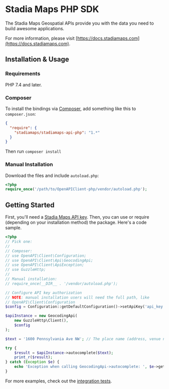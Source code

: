 # Stadia Maps PHP SDK

The Stadia Maps Geospatial APIs provide you with the data you need to build awesome applications.

For more information, please visit [https://docs.stadiamaps.com](https://docs.stadiamaps.com).

## Installation & Usage

### Requirements

PHP 7.4 and later.

### Composer

To install the bindings via [Composer](https://getcomposer.org/), add something like this to `composer.json`:

```json
{
  "require": {
    "stadiamaps/stadiamaps-api-php": "1.*"
  }
}
```

Then run `composer install`

### Manual Installation

Download the files and include `autoload.php`:

```php
<?php
require_once('/path/to/OpenAPIClient-php/vendor/autoload.php');
```

## Getting Started

First, you'll need a [Stadia Maps API key](https://docs.stadiamaps.com/authentication/#generating-and-revoking-api-keys).
Then, you can use or require (depending on your installation method) the package.
Here's a code sample.

```php
<?php
// Pick one:
//
// Composer:
// use OpenAPI\Client\Configuration;
// use OpenAPI\Client\Api\GeocodingApi;
// use OpenAPI\Client\ApiException;
// use GuzzleHttp;
//
// Manual installation:
// require_once(__DIR__ . '/vendor/autoload.php');

// Configure API key authorization
// NOTE: manual installation users will need the full path, like
// OpenAPI\Client\Configuration
$config = Configuration::getDefaultConfiguration()->setApiKey('api_key', 'YOUR_API_KEY');

$apiInstance = new GeocodingApi(
    new GuzzleHttp\Client(),
    $config
);

$text = '1600 Pennsylvania Ave NW'; // The place name (address, venue name, etc.) to search for.

try {
    $result = $apiInstance->autocomplete($text);
    print_r($result);
} catch (Exception $e) {
    echo 'Exception when calling GeocodingApi->autocomplete: ', $e->getMessage(), PHP_EOL;
}
```

For more examples, check out the [integration tests](https://github.com/stadiamaps/stadiamaps-api-php/tree/main/test/Api).
